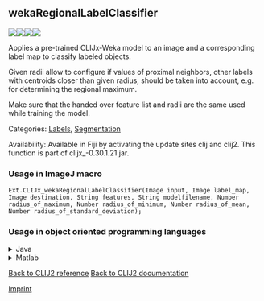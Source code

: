 ## wekaRegionalLabelClassifier
<img src="images/mini_empty_logo.png"/><img src="images/mini_empty_logo.png"/><img src="images/mini_clijx_logo.png"/><img src="images/mini_empty_logo.png"/>

Applies a pre-trained CLIJx-Weka model to an image and a corresponding label map to classify labeled objects.

Given radii allow to configure if values of proximal neighbors, other labels with centroids closer 
than given radius, should be taken into account, e.g. for determining the regional maximum.

Make sure that the handed over feature list and radii are the same used while training the model.

Categories: [Labels](https://clij.github.io/clij2-docs/reference__label), [Segmentation](https://clij.github.io/clij2-docs/reference__segmentation)

Availability: Available in Fiji by activating the update sites clij and clij2.
This function is part of clijx_-0.30.1.21.jar.

### Usage in ImageJ macro
```
Ext.CLIJx_wekaRegionalLabelClassifier(Image input, Image label_map, Image destination, String features, String modelfilename, Number radius_of_maximum, Number radius_of_minimum, Number radius_of_mean, Number radius_of_standard_deviation);
```


### Usage in object oriented programming languages



<details>

<summary>
Java
</summary>
<pre class="highlight">// init CLIJ and GPU
import net.haesleinhuepf.clijx.CLIJx;
import net.haesleinhuepf.clij.clearcl.ClearCLBuffer;
CLIJx clijx = CLIJx.getInstance();

// get input parameters
ClearCLBuffer input = clijx.push(inputImagePlus);
ClearCLBuffer label_map = clijx.push(label_mapImagePlus);
destination = clijx.create(input);
int radius_of_maximum = 10;
int radius_of_minimum = 20;
int radius_of_mean = 30;
int radius_of_standard_deviation = 40;
</pre>

<pre class="highlight">
// Execute operation on GPU
clijx.wekaRegionalLabelClassifier(input, label_map, destination, features, modelfilename, radius_of_maximum, radius_of_minimum, radius_of_mean, radius_of_standard_deviation);
</pre>

<pre class="highlight">
// show result
destinationImagePlus = clijx.pull(destination);
destinationImagePlus.show();

// cleanup memory on GPU
clijx.release(input);
clijx.release(label_map);
clijx.release(destination);
</pre>

</details>



<details>

<summary>
Matlab
</summary>
<pre class="highlight">% init CLIJ and GPU
clijx = init_clatlabx();

% get input parameters
input = clijx.pushMat(input_matrix);
label_map = clijx.pushMat(label_map_matrix);
destination = clijx.create(input);
radius_of_maximum = 10;
radius_of_minimum = 20;
radius_of_mean = 30;
radius_of_standard_deviation = 40;
</pre>

<pre class="highlight">
% Execute operation on GPU
clijx.wekaRegionalLabelClassifier(input, label_map, destination, features, modelfilename, radius_of_maximum, radius_of_minimum, radius_of_mean, radius_of_standard_deviation);
</pre>

<pre class="highlight">
% show result
destination = clijx.pullMat(destination)

% cleanup memory on GPU
clijx.release(input);
clijx.release(label_map);
clijx.release(destination);
</pre>

</details>



[Back to CLIJ2 reference](https://clij.github.io/clij2-docs/reference)
[Back to CLIJ2 documentation](https://clij.github.io/clij2-docs)

[Imprint](https://clij.github.io/imprint)
